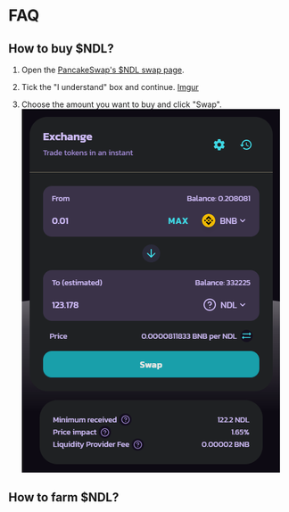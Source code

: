 # FAQ

## How to buy $NDL?

1) Open the [PancakeSwap's $NDL swap page](https://exchange.pancakeswap.finance/#/swap?outputCurrency=0xA9E35a238D9D7977c9c929A4e1B0127C39449d1c).

2) Tick the "I understand" box and continue.
[Imgur](https://imgur.com/9KAjd3P)

3) Choose the amount you want to buy and click "Swap".
![Swap](swap.png)

## How to farm $NDL?
